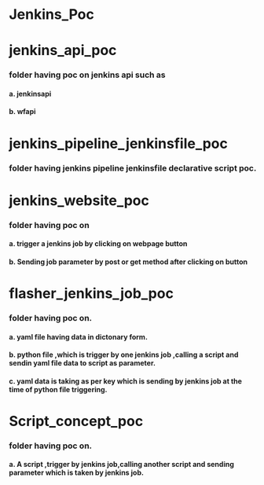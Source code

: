 # Jenkins_Poc

# jenkins_api_poc
### folder having poc on jenkins api such as
#### a. jenkinsapi
#### b. wfapi

# jenkins_pipeline_jenkinsfile_poc
### folder having jenkins pipeline jenkinsfile declarative script poc.

# jenkins_website_poc
### folder having poc on
#### a. trigger a jenkins job by clicking on webpage button
#### b. Sending job parameter by post or get method after clicking on button

# flasher_jenkins_job_poc
### folder having poc on. 
#### a. yaml file having data in dictonary form.
#### b. python file ,which is trigger by one jenkins job ,calling a script and sendin yaml file data to script as parameter.
#### c. yaml data is taking as per key which is sending by jenkins job at the time of python file triggering.

# Script_concept_poc
### folder having poc on. 
#### a. A script ,trigger by jenkins job,calling another script and sending parameter which is taken by jenkins job.
